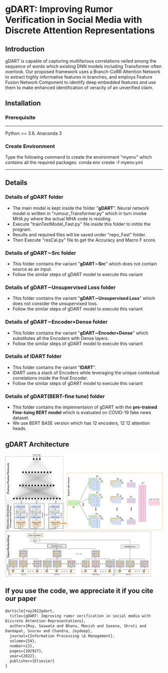 # gDART: Improving Rumor Verification in Social Media with Discrete Attention Representations
## Introduction
gDART is capable of capturing multifarious correlations veiled among the sequence of words which existing DNN models including Transformer often overlook. Our proposed framework uses a Branch-CoRR Attention Network to extract highly informative features in branches, and employs Feature Fusion Network Component to identify deep embedded features and use them to make enhanced identification of veracity of an unverified claim.

## Installation

### Prerequisite
----------------------
Python >= 3.6.
Anaconda 3

### Create Environment
Type the following command to create the environment "myenv" which contains all the required packages.
conda env create -f myenv.yml

-----------------------

## Details

### Details of gDART folder
 * The main model is kept inside the folder "__gDART__". Neural network model is written in "rumour_Transformer.py" which in turn invoke MHA.py where the actual MHA code is residing.
 * Execute "trainTestModel_Fast.py" file inside this folder to initite the program.
 * Results and required files will be saved under "repo_Fast" folder.
 * Then Execute "resCal.py" file to get the Accuracy and Macro F score.

### Details of gDART∼Src folder
 * This folder contains the variant "__gDART∼Src__" which does not contain source as an input.
 * Follow the similar steps of gDART model to execute this variant

### Details of gDART∼Unsupervised Loss folder
 * This folder contains the variant "__gDART∼Unsupervised Loss__" which does not consider the unsupervised loss.
 * Follow the similar steps of gDART model to execute this variant

### Details of gDART∼Encoder+Dense folder
 * This folder contains the variant "__gDART∼Encoder+Dense__" which substitutes all the Encoders with Dense layers.
 * Follow the similar steps of gDART model to execute this variant


### Details of lDART folder
 * This folder contains the variant "__lDART__".
 * lDART uses a stack of Encoders while leveraging the unique contextual correlations inside the final Encoder.
 * Follow the similar steps of gDART model to execute this variant

### Details of gDART(BERT-fine tune) folder
 * This folder contains the implementaion of gDART with the __pre-trained Fine-tuing BERT model__ which is evaluated on COVID-19 fake news dataset.
 * We use BERT BASE version which has 12 encoders, 12 12 attention heads.




## gDART Architecture

![](gDART.png)



## If you use the code, we appreciate it if you cite our paper
~~~~
@article{roy2022gdart,
  title={gDART: Improving rumor verification in social media with Discrete Attention Representations},
  author={Roy, Saswata and Bhanu, Manish and Saxena, Shruti and Dandapat, Sourav and Chandra, Joydeep},
  journal={Information Processing \& Management},
  volume={59},
  number={3},
  pages={102927},
  year={2022},
  publisher={Elsevier}
}

